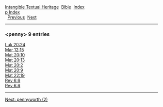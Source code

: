 [Intangible Textual Heritage](../../index)  [Bible](../index) 
[Index](index)   
[p Index](_p_)  
  [Previous](c08367)  [Next](c08369) 

------------------------------------------------------------------------

### &lt;penny&gt; 9 entries

[Luk 20:24](../kjv/luk020.htm#024)  
[Mar 12:15](../kjv/mar012.htm#015)  
[Mat 20:10](../kjv/mat020.htm#010)  
[Mat 20:13](../kjv/mat020.htm#013)  
[Mat 20:2](../kjv/mat020.htm#002)  
[Mat 20:9](../kjv/mat020.htm#009)  
[Mat 22:19](../kjv/mat022.htm#019)  
[Rev 6:6](../kjv/rev006.htm#006)  
[Rev 6:6](../kjv/rev006.htm#006)  

------------------------------------------------------------------------

[Next: pennyworth (2)](c08369)
